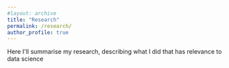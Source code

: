 ```yaml
---
#layout: archive
title: "Research"
permalink: /research/
author_profile: true
---
```


Here I'll summarise my research, describing what I did that has relevance to data science
